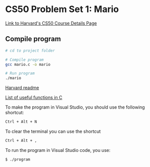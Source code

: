 # CS50 Problem Set 1: Mario
[Link to Harvard's CS50 Course Details Page](https://www.edx.org/course/cs50s-introduction-to-computer-science)

## Compile program
```bash
# cd to project folder

# Compile program
gcc mario.c -o mario

# Run program
./mario
```

[Harvard readme](https://cs50.harvard.edu/x/2020/psets/2/readability/)

[List of useful functions in C](https://man.cs50.io/)

To make the program in Visual Studio, you should use the following shortcut:
```bash
Ctrl + Alt + N
```

To clear the terminal you can use the shortcut
```bash
Ctrl + Alt + ,
```

To run the program in Visual Studio code, you use:
```bash
$ ./program
```
